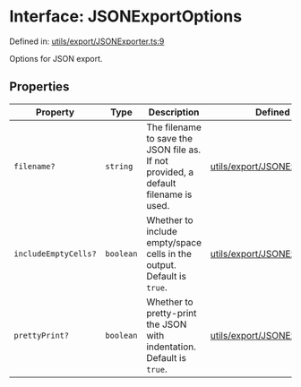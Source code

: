 # Interface: JSONExportOptions

Defined in: [utils/export/JSONExporter.ts:9](https://github.com/humanbydefinition/p5.asciify/blob/ace1342891258faf7ebc3f7702cd043e86c2060a/src/lib/utils/export/JSONExporter.ts#L9)

Options for JSON export.

## Properties

| Property                                            | Type      | Description                                                                         | Defined in                                                                                                                                                                |
| --------------------------------------------------- | --------- | ----------------------------------------------------------------------------------- | ------------------------------------------------------------------------------------------------------------------------------------------------------------------------- |
| <a id="filename"></a> `filename?`                   | `string`  | The filename to save the JSON file as. If not provided, a default filename is used. | [utils/export/JSONExporter.ts:13](https://github.com/humanbydefinition/p5.asciify/blob/ace1342891258faf7ebc3f7702cd043e86c2060a/src/lib/utils/export/JSONExporter.ts#L13) |
| <a id="includeemptycells"></a> `includeEmptyCells?` | `boolean` | Whether to include empty/space cells in the output. Default is `true`.              | [utils/export/JSONExporter.ts:19](https://github.com/humanbydefinition/p5.asciify/blob/ace1342891258faf7ebc3f7702cd043e86c2060a/src/lib/utils/export/JSONExporter.ts#L19) |
| <a id="prettyprint"></a> `prettyPrint?`             | `boolean` | Whether to pretty-print the JSON with indentation. Default is `true`.               | [utils/export/JSONExporter.ts:25](https://github.com/humanbydefinition/p5.asciify/blob/ace1342891258faf7ebc3f7702cd043e86c2060a/src/lib/utils/export/JSONExporter.ts#L25) |
